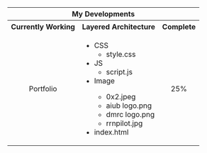 <p align="center">
    <table align="center">
        <tr align="center">
  	        <th colspan="3">My Developments</th>
        </tr>
        <tr align="center">
            <th>Currently Working</th>
            <th>Layered Architecture</th>
            <th>Complete</th>
        </tr>
        <tr>
            <td align="center">Portfolio</td>
            <td>
                <ul>
                    <li>CSS
                        <ul>
                            <li>style.css</li>
                        </ul>
                    </li>
                    <li>JS
                        <ul>
                            <li>script.js</li>
                        </ul>
                    </li>
                    <li>Image</li>
                    <ul>
                        <li>0x2.jpeg</li>
                        <li>aiub logo.png</li>
                        <li>dmrc logo.png</li>
                        <li>rrnpilot.jpg</li>
                    </ul>
                    <li>index.html</li>
                </ul>
            </td>
            <td align="center">25%</td>
        </tr>
    </table>
</p>
